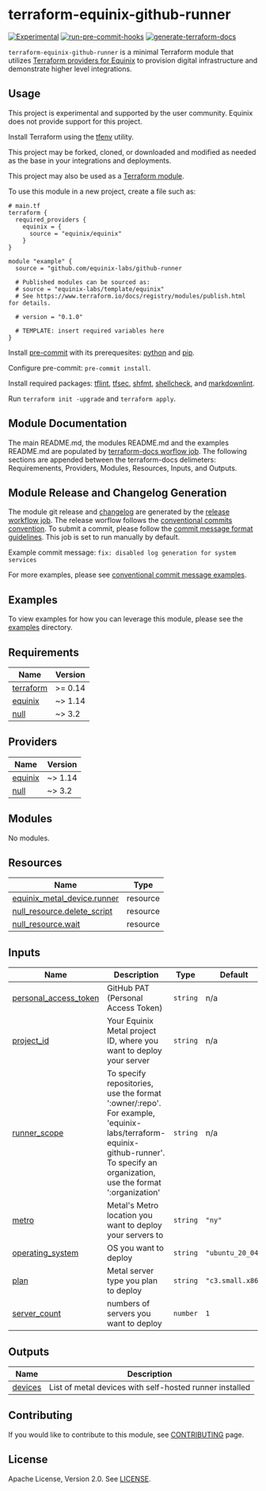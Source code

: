 # terraform-equinix-github-runner

[![Experimental](https://img.shields.io/badge/Stability-Experimental-red.svg)](https://github.com/equinix-labs/standards#about-uniform-standards)
[![run-pre-commit-hooks](https://github.com/equinix-labs/terraform-equinix-github-runner/actions/workflows/pre-commit.yaml/badge.svg)](https://github.com/equinix-labs/terraform-equinix-github-runner/actions/workflows/pre-commit.yaml)
[![generate-terraform-docs](https://github.com/equinix-labs/terraform-equinix-github-runner/actions/workflows/documentation.yaml/badge.svg)](https://github.com/equinix-labs/terraform-equinix-github-runner/actions/workflows/documentation.yaml)

`terraform-equinix-github-runner` is a minimal Terraform module that utilizes [Terraform providers for Equinix](https://registry.terraform.io/namespaces/equinix) to provision digital infrastructure and demonstrate higher level integrations.

<!-- TEMPLATE: Insert an image here of the infrastructure diagram. You can generate a starting image using instructions found at https://www.terraform.io/docs/cli/commands/graph.html#generating-images -->

## Usage

This project is experimental and supported by the user community. Equinix does not provide support for this project.

Install Terraform using the [tfenv](https://github.com/tfutils/tfenv) utility.

This project may be forked, cloned, or downloaded and modified as needed as the base in your integrations and deployments.

This project may also be used as a [Terraform module](https://learn.hashicorp.com/collections/terraform/modules).

To use this module in a new project, create a file such as:

```hcl
# main.tf
terraform {
  required_providers {
    equinix = {
      source = "equinix/equinix"
    }
}

module "example" {
  source = "github.com/equinix-labs/github-runner

  # Published modules can be sourced as:
  # source = "equinix-labs/template/equinix"
  # See https://www.terraform.io/docs/registry/modules/publish.html for details.

  # version = "0.1.0"

  # TEMPLATE: insert required variables here
}
```

Install [pre-commit](https://pre-commit.com/#install) with its prerequesites: [python](https://docs.python.org/3/using/index.html) and [pip](https://pip.pypa.io/en/stable/installation/).

Configure pre-commit: `pre-commit install`.

Install required packages: [tflint](https://github.com/terraform-linters/tflint), [tfsec](https://aquasecurity.github.io/tfsec/v1.0.11/getting-started/installation/), [shfmt](https://github.com/mvdan/sh), [shellcheck](https://github.com/koalaman/shellcheck), and [markdownlint](https://github.com/markdownlint/markdownlint).

Run `terraform init -upgrade` and `terraform apply`.

## Module Documentation

The main README.md, the modules README.md and the examples README.md are populated by [terraform-docs worflow job](.github/workflows/documentation.yaml). The following sections are appended between the terraform-docs delimeters: Requiremenents, Providers, Modules, Resources, Inputs, and Outputs.

## Module Release and Changelog Generation

The module git release and [changelog](CHANGELOG.md) are generated by the [release workflow job](.github/workflows/release.yaml). The release worflow follows the [conventional commits convention](https://www.conventionalcommits.org/). To submit a commit, please follow the [commit message format guidelines](https://www.conventionalcommits.org/en/v1.0.0/#specification). This job is set to run manually by default.

Example commit message: `fix: disabled log generation for system services`

For more examples, please see [conventional commit message examples](https://www.conventionalcommits.org/en/v1.0.0/#examples).

## Examples

To view examples for how you can leverage this module, please see the [examples](examples/) directory.

<!-- TEMPLATE: The following block has been generated by terraform-docs util: https://github.com/terraform-docs/terraform-docs -->
<!-- BEGIN_TF_DOCS -->
## Requirements

| Name | Version |
|------|---------|
| <a name="requirement_terraform"></a> [terraform](#requirement\_terraform) | >= 0.14 |
| <a name="requirement_equinix"></a> [equinix](#requirement\_equinix) | ~> 1.14 |
| <a name="requirement_null"></a> [null](#requirement\_null) | ~> 3.2 |

## Providers

| Name | Version |
|------|---------|
| <a name="provider_equinix"></a> [equinix](#provider\_equinix) | ~> 1.14 |
| <a name="provider_null"></a> [null](#provider\_null) | ~> 3.2 |

## Modules

No modules.

## Resources

| Name | Type |
|------|------|
| [equinix_metal_device.runner](https://registry.terraform.io/providers/equinix/equinix/latest/docs/resources/metal_device) | resource |
| [null_resource.delete_script](https://registry.terraform.io/providers/hashicorp/null/latest/docs/resources/resource) | resource |
| [null_resource.wait](https://registry.terraform.io/providers/hashicorp/null/latest/docs/resources/resource) | resource |

## Inputs

| Name | Description | Type | Default | Required |
|------|-------------|------|---------|:--------:|
| <a name="input_personal_access_token"></a> [personal\_access\_token](#input\_personal\_access\_token) | GitHub PAT (Personal Access Token) | `string` | n/a | yes |
| <a name="input_project_id"></a> [project\_id](#input\_project\_id) | Your Equinix Metal project ID, where you want to deploy your server | `string` | n/a | yes |
| <a name="input_runner_scope"></a> [runner\_scope](#input\_runner\_scope) | To specify repositories, use the format ':owner/:repo'. For example, 'equinix-labs/terraform-equinix-github-runner'. To specify an organization, use the format ':organization' | `string` | n/a | yes |
| <a name="input_metro"></a> [metro](#input\_metro) | Metal's Metro location you want to deploy your servers to | `string` | `"ny"` | no |
| <a name="input_operating_system"></a> [operating\_system](#input\_operating\_system) | OS you want to deploy | `string` | `"ubuntu_20_04"` | no |
| <a name="input_plan"></a> [plan](#input\_plan) | Metal server type you plan to deploy | `string` | `"c3.small.x86"` | no |
| <a name="input_server_count"></a> [server\_count](#input\_server\_count) | numbers of servers you want to deploy | `number` | `1` | no |

## Outputs

| Name | Description |
|------|-------------|
| <a name="output_devices"></a> [devices](#output\_devices) | List of metal devices with self-hosted runner installed |
<!-- END_TF_DOCS -->
## Contributing

If you would like to contribute to this module, see [CONTRIBUTING](CONTRIBUTING.md) page.

## License

Apache License, Version 2.0. See [LICENSE](LICENSE).
<!-- TEMPLATE: Expand this section with any additional information or requirements. -->
